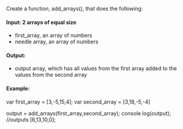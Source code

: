 Create a function, add_arrays(), that does the following:

#### Input: 2 arrays of equal size 
- first_array, an array of numbers
- needle array, an array of numbers

#### Output: 
- output array, which has all values from the first array added to the values from the second array

#### Example:
var first_array = [3,-5,15,4];
var second_array = [3,18,-5,-4]


output = add_arrays(first_array,second_array);
console.log(output); //outputs [6,13,10,0];


